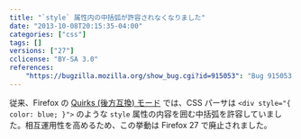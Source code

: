 ```yaml
---
title: "`style` 属性内の中括弧が許容されなくなりました"
date: "2013-10-08T20:15:35-04:00"
categories: ["css"]
tags: []
versions: ["27"]
cclicense: "BY-SA 3.0"
references:
    "https://bugzilla.mozilla.org/show_bug.cgi?id=915053": "Bug 915053 – remove quirk allowing {} around style attribute"
---
```

従来、Firefox の [Quirks (後方互換) モード](https://developer.mozilla.org/ja/docs/Mozilla_Quirks_Mode_Behavior) では、CSS パーサは `<div style="{ color: blue; }">` のような `style` 属性の内容を囲む中括弧を許容していました。相互運用性を高めるため、この挙動は Firefox 27 で廃止されました。

